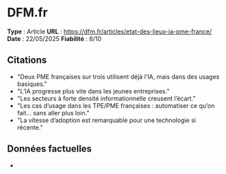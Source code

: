 # DFM.fr

**Type** : Article
**URL** : https://dfm.fr/articles/etat-des-lieux-ia-pme-france/
**Date** : 22/05/2025
**Fiabilité** : 8/10

## Citations

* "Deux PME françaises sur trois utilisent déjà l'IA, mais dans des usages basiques."
* "L’IA progresse plus vite dans les jeunes entreprises."
* "Les secteurs à forte densité informationnelle creusent l’écart."
* "Les cas d’usage dans les TPE/PME françaises : automatiser ce qu’on fait… sans aller plus loin."
* "La vitesse d’adoption est remarquable pour une technologie si récente."

## Données factuelles

- 
